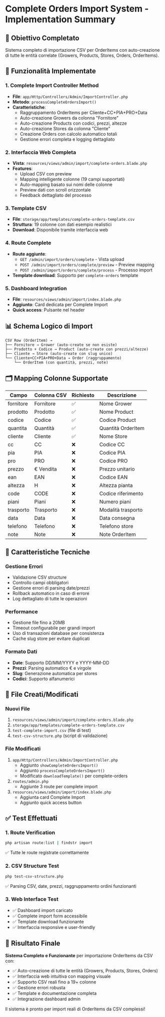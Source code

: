# Complete Orders Import System - Implementation Summary

## 🎯 Obiettivo Completato
Sistema completo di importazione CSV per OrderItems con auto-creazione di tutte le entità correlate (Growers, Products, Stores, Orders, OrderItems).

## 🚀 Funzionalità Implementate

### 1. **Complete Import Controller Method**
- **File**: `app/Http/Controllers/Admin/ImportController.php`
- **Metodo**: `processCompleteOrdersImport()`
- **Caratteristiche**:
  - Raggruppamento OrderItems per Cliente+CC+PIA+PRO+Data
  - Auto-creazione Growers da colonna "Fornitore"
  - Auto-creazione Products con codici, prezzi, altezze
  - Auto-creazione Stores da colonna "Cliente"
  - Creazione Orders con calcolo automatico totali
  - Gestione errori completa e logging dettagliato

### 2. **Interfaccia Web Completa**
- **Vista**: `resources/views/admin/import/complete-orders.blade.php`
- **Features**:
  - Upload CSV con preview
  - Mapping intelligente colonne (19 campi supportati)
  - Auto-mapping basato sui nomi delle colonne
  - Preview dati con scroll orizzontale
  - Feedback dettagliato del processo

### 3. **Template CSV**
- **File**: `storage/app/templates/complete-orders-template.csv`
- **Struttura**: 19 colonne con dati esempio realistici
- **Download**: Disponibile tramite interfaccia web

### 4. **Route Complete**
- **Route aggiunte**:
  - `GET /admin/import/orders/complete` - Vista upload
  - `POST /admin/import/orders/complete/preview` - Preview mapping
  - `POST /admin/import/orders/complete/process` - Processo import
- **Template download**: Supporto per `complete-orders` template

### 5. **Dashboard Integration**
- **File**: `resources/views/admin/import/index.blade.php`
- **Aggiunto**: Card dedicata per Complete Import
- **Quick access**: Pulsante nel header

## 📊 Schema Logico di Import

```
CSV Row (OrderItem) →
├── Fornitore → Grower (auto-create se non esiste)
├── Prodotto + Codice → Product (auto-create con prezzi/altezze)
├── Cliente → Store (auto-create con slug unico)
└── Cliente+CC+PIA+PRO+Data → Order (raggruppamento)
    └── OrderItem (con quantità, prezzi, note)
```

## 🗂️ Mapping Colonne Supportate

| Campo | Colonna CSV | Richiesto | Descrizione |
|-------|-------------|-----------|-------------|
| fornitore | Fornitore | ✅ | Nome Grower |
| prodotto | Prodotto | ✅ | Nome Product |
| codice | Codice | ✅ | Codice Product |
| quantita | Quantità | ✅ | Quantità OrderItem |
| cliente | Cliente | ✅ | Nome Store |
| cc | CC | ❌ | Codice CC |
| pia | PIA | ❌ | Codice PIA |
| pro | PRO | ❌ | Codice PRO |
| prezzo | € Vendita | ❌ | Prezzo unitario |
| ean | EAN | ❌ | Codice EAN |
| altezza | H | ❌ | Altezza pianta |
| code | CODE | ❌ | Codice riferimento |
| piani | Piani | ❌ | Numero piani |
| trasporto | Trasporto | ❌ | Modalità trasporto |
| data | Data | ❌ | Data consegna |
| telefono | Telefono | ❌ | Telefono store |
| note | Note | ❌ | Note OrderItem |

## 🔧 Caratteristiche Tecniche

### Gestione Errori
- Validazione CSV structure
- Controllo campi obbligatori
- Gestione errori di parsing date/prezzi
- Rollback automatico in caso di errore
- Log dettagliato di tutte le operazioni

### Performance
- Gestione file fino a 20MB
- Timeout configurabile per grandi import
- Uso di transazioni database per consistenza
- Cache slug store per evitare duplicati

### Formato Dati
- **Date**: Supporto DD/MM/YYYY e YYYY-MM-DD
- **Prezzi**: Parsing automatico € e virgole
- **Slug**: Generazione automatica per stores
- **Codici**: Supporto alfanumerici

## 📁 File Creati/Modificati

### Nuovi File
1. `resources/views/admin/import/complete-orders.blade.php`
2. `storage/app/templates/complete-orders-template.csv`
3. `test-complete-import.csv` (file di test)
4. `test-csv-structure.php` (script di validazione)

### File Modificati
1. `app/Http/Controllers/Admin/ImportController.php` 
   - Aggiunto `showCompleteOrdersImport()`
   - Aggiunto `processCompleteOrdersImport()`
   - Modificato `downloadTemplate()` per complete-orders
2. `routes/admin.php`
   - Aggiunte 3 route per complete import
3. `resources/views/admin/import/index.blade.php`
   - Aggiunta card Complete Import
   - Aggiunto quick access button

## ✅ Test Effettuati

### 1. Route Verification
```bash
php artisan route:list | findstr import
```
✅ Tutte le route registrate correttamente

### 2. CSV Structure Test
```bash
php test-csv-structure.php
```
✅ Parsing CSV, date, prezzi, raggruppamento ordini funzionanti

### 3. Web Interface Test
- ✅ Dashboard import caricato
- ✅ Complete import form accessibile
- ✅ Template download funzionante
- ✅ Interfaccia responsive e user-friendly

## 🎯 Risultato Finale

**Sistema Completo e Funzionante** per importazione OrderItems da CSV con:
- ✅ Auto-creazione di tutte le entità (Growers, Products, Stores, Orders)
- ✅ Interfaccia web intuitiva con mapping visuale
- ✅ Supporto CSV reali fino a 19+ colonne
- ✅ Gestione errori robusta
- ✅ Template e documentazione completa
- ✅ Integrazione dashboard admin

Il sistema è pronto per import reali di OrderItems da CSV complessi!
